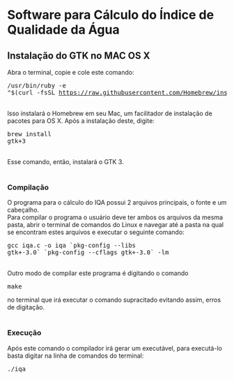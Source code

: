 # Software para Cálculo do Índice de Qualidade da Água

## Instalação do GTK no MAC OS X
Abra o terminal, copie e cole este comando:</br><pre>/usr/bin/ruby -e "$(curl -fsSL https://raw.githubusercontent.com/Homebrew/install/master/install)"</pre></br>Isso instalará o Homebrew em seu Mac, um facilitador de instalação de pacotes para OS X. Após a instalação deste, digite:</br><pre>brew install gtk+3</pre></br>Esse comando, então, instalará o GTK 3.
</br>
</br>
### Compilação
O programa para o cálculo do IQA possui 2 arquivos principais, o fonte e um cabeçalho.</br>
Para compilar o programa o usuário deve ter ambos os arquivos da mesma pasta, abrir o terminal de comandos do Linux e navegar até a pasta na qual se encontram estes arquivos e executar o seguinte comando: </br> <pre>gcc iqa.c -o iqa \`pkg-config --libs gtk+-3.0\` \`pkg-config --cflags gtk+-3.0\` -lm</pre></br>
Outro modo de compilar este programa é digitando o comando <pre>make</pre> no terminal que irá executar o comando supracitado evitando assim, erros de digitação.
</br>
</br>
### Execução
Após este comando o compilador irá gerar um executável, para executá-lo basta digitar na linha de comandos do terminal: </br>
<pre>./iqa</pre>
